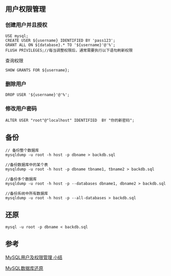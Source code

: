 

## 用户权限管理

### 创建用户并且授权
`````
USE mysql;
CREATE USER ${username} IDENTIFIED BY 'pass123';
GRANT ALL ON ${database}.* TO '${username}'@'%';
FLUSH PRIVILEGES;//每当调整权限后，通常需要执行以下语句刷新权限
`````
查询权限
`````
SHOW GRANTS FOR ${username};
`````

### 删除用户
`````
DROP USER '${username}'@'%';
`````

### 修改用户密码
`````
ALTER USER "root"@"localhost" IDENTIFIED  BY "你的新密码";
`````

## 备份
`````
// 备份整个数据库
mysqldump -u root -h host -p dbname > backdb.sql

//备份数据库中的某个表
mysqldump -u root -h host -p dbname tbname1, tbname2 > backdb.sql

//备份多个数据库
mysqldump -u root -h host -p --databases dbname1, dbname2 > backdb.sql

//备份系统中所有数据库
mysqldump -u root -h host -p --all-databases > backdb.sql

`````

## 还原
``````
mysql -u root -p dbname < backdb.sql
``````

## 参考

[MySQL用户及权限管理 小结](https://www.cnblogs.com/SQL888/p/5748824.html)

[MySQL数据库还原](https://blog.csdn.net/mango_yoo/article/details/90735018)